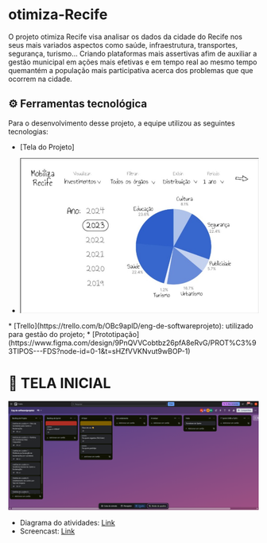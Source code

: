 # otimiza-Recife

O projeto otimiza Recife visa analisar os dados da cidade do Recife nos seus mais variados aspectos como saúde, infraestrutura, transportes, segurança, turismo... Criando plataformas mais assertivas afim de auxiliar a gestão municipal em ações mais efetivas e em tempo real ao mesmo tempo quemantém a população mais participativa acerca dos problemas que que ocorrem na cidade. 

## ⚙️ Ferramentas tecnológica

Para o desenvolvimento desse projeto, a equipe utilizou as seguintes tecnologias: 
* [Tela do Projeto]
* <p align="center"> 
  <img src="https://github.com/rodrigolsouza/otimiza-Recife/blob/main/assets/Foto_principal.jpeg"/>
</p>
* [Trello](https://trello.com/b/OBc9aplD/eng-de-softwareprojeto): utilizado para gestão do projeto;     
* [Prototipação](https://www.figma.com/design/9PnQVVCobtbz26pfA8eRvG/PROT%C3%93TIPOS---FDS?node-id=0-1&t=sHZfVVKNvut9wBOP-1)

# 🔹 TELA INICIAL
<p align="center"> 
  <img src="https://github.com/rodrigolsouza/otimiza-Recife/blob/main/assets/backlog_projeto_priorizado.png"/>
</p>

* Diagrama do atividades: [Link](https://www.figma.com/board/fMYzT4HVMwTOsp8scpt7ue/Diagrama-de-Atividades?node-id=0-1&t=R8cGkAENEaIELqvx-1)
* Screencast: [Link](https://drive.google.com/file/d/1LwnAvOAP_mfgCmGUq6LovHvUJYOfZGxK/view?usp=drive_link)
